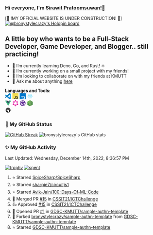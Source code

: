 ### Hi everyone, I'm [Sirawit Pratoomsuwan!](https://bronystylecrazy.github.io)👋
[🚧 !MY OFFICIAL WEBSITE IS UNDER CONSTRUCTION!  🚧]
[![@bronystylecrazy's Holopin board](https://holopin.io/api/user/board?user=bronystylecrazy)](https://holopin.io/@bronystylecrazy)
<!-- API:START www.devsirawit.com -->
## A little boy who wants to be a Full-Stack Developer, Game Developer, and Blogger.. still practicing!

- 🌱 I’m currently learning Deno, Go, and Rust! ⚛️
- 🔭 I’m currently working on a small project with my friends!
- 👯 I’m looking to collaborate on with my friends at KMUTT
- 💬 Ask me about anything [here](https://github.com/bronystylecrazy/bronystylecrazy/issues)

**Languages and Tools:**  
<code><img height="20" src="https://raw.githubusercontent.com/github/explore/80688e429a7d4ef2fca1e82350fe8e3517d3494d/topics/visual-studio-code/visual-studio-code.png"></code>
<code><img height="20" src="https://raw.githubusercontent.com/github/explore/80688e429a7d4ef2fca1e82350fe8e3517d3494d/topics/javascript/javascript.png"></code>
<code><img height="20" src="https://raw.githubusercontent.com/github/explore/80688e429a7d4ef2fca1e82350fe8e3517d3494d/topics/typescript/typescript.png"></code>
<code><img height="20" src="https://raw.githubusercontent.com/github/explore/80688e429a7d4ef2fca1e82350fe8e3517d3494d/topics/react/react.png"></code>
<code>
<img height="20" src="https://raw.githubusercontent.com/github/explore/80688e429a7d4ef2fca1e82350fe8e3517d3494d/topics/vue/vue.png"></code>
<code><img height="20" src="https://raw.githubusercontent.com/github/explore/5c058a388828bb5fde0bcafd4bc867b5bb3f26f3/topics/graphql/graphql.png"></code>
<code><img height="20" src="https://raw.githubusercontent.com/github/explore/e94815998e4e0713912fed477a1f346ec04c3da2/topics/gatsby/gatsby.png"></code>
<code><img height="20" src="https://raw.githubusercontent.com/github/explore/80688e429a7d4ef2fca1e82350fe8e3517d3494d/topics/nodejs/nodejs.png"></code>
<code>
<img height="20" src="https://raw.githubusercontent.com/github/explore/361e2821e2dea67711cde99c9c40ed357061cf27/topics/deno/deno.png"></code>    
<!-- API:END www.devsirawit.com -->

### 🎉 My GitHub Status
[![GitHub Streak](https://github-readme-streak-stats.herokuapp.com/?user=bronystylecrazy&theme=radical&hide_border=true)](https://git.io/streak-stats)
![bronystylecrazy's GitHub stats](https://github-readme-stats.vercel.app/api?username=bronystylecrazy&show_icons=true&theme=radical&hide_border=true)

### ✨ My GitHub Activity
<!--RECENT_ACTIVITY:last_update-->
Last Updated: Wednesday, December 14th, 2022, 8:36:57 PM
<!--RECENT_ACTIVITY:last_update_end-->
[![trophy](https://github-profile-trophy.vercel.app/?username=bronystylecrazy&theme=juicyfresh&no-frame=true&margin-w=10)](https://github.com/ryo-ma/github-profile-trophy)
[![spent](https://github-readme-stats.vercel.app/api/top-langs/?username=bronystylecrazy&hide_border=true&layout=compact&langs_count=10&exclude_repo=comp426,Redventures-Movie-Quotes&text_color=000&icon_color=fff&bg_color=0,52fa5a,4dfcff,c64dff&theme=graywhite)](https://github-readme-stats.vercel.app)
<!--RECENT_ACTIVITY:start-->
1. ⭐ Starred [SpiceSharp/SpiceSharp](https://github.com/SpiceSharp/SpiceSharp)
2. ⭐ Starred [sharpie7/circuitjs1](https://github.com/sharpie7/circuitjs1)
3. ⭐ Starred [Avik-Jain/100-Days-Of-ML-Code](https://github.com/Avik-Jain/100-Days-Of-ML-Code)
4. 🎉 Merged PR [#15](https://github.com/CSSIT21/ICTChallenge/pull/15) in [CSSIT21/ICTChallenge](https://github.com/CSSIT21/ICTChallenge)
5. 👍 Approved [#15](https://github.com/CSSIT21/ICTChallenge/pull/15#pullrequestreview-1184490462) in [CSSIT21/ICTChallenge](https://github.com/CSSIT21/ICTChallenge)
6. 💪 Opened PR [#1](https://github.com/GDSC-KMUTT/sample-authn-template/pull/1) in [GDSC-KMUTT/sample-authn-template](https://github.com/GDSC-KMUTT/sample-authn-template)
7. 🔱 Forked [bronystylecrazy/sample-authn-template](https://github.com/bronystylecrazy/sample-authn-template) from [GDSC-KMUTT/sample-authn-template](https://github.com/GDSC-KMUTT/sample-authn-template)
8. ⭐ Starred [GDSC-KMUTT/sample-authn-template](https://github.com/GDSC-KMUTT/sample-authn-template)
<!--RECENT_ACTIVITY:end-->


